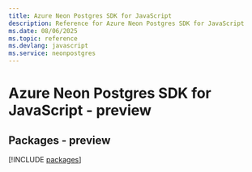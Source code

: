 ```yaml
---
title: Azure Neon Postgres SDK for JavaScript
description: Reference for Azure Neon Postgres SDK for JavaScript
ms.date: 08/06/2025
ms.topic: reference
ms.devlang: javascript
ms.service: neonpostgres
---
```

# Azure Neon Postgres SDK for JavaScript - preview
## Packages - preview
[!INCLUDE [packages](neon-postgres-index.md)]